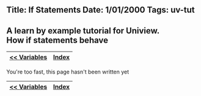 Title: If Statements
Date: 1/01/2000
Tags: uv-tut
---
A learn by example tutorial for Uniview.  
How if statements behave 
---

| [<< Variables](/uniview/tutorial/variables.html) | [Index](/uniview/tutorial/index.html) |
|:-|-:|

You're too fast, this page hasn't been written yet

| [<< Variables](/uniview/tutorial/variables.html) | [Index](/uniview/tutorial/index.html) |
|:-|-:|